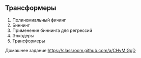 ## Трансформеры

1. Полиномиальный фичинг
2. Биннинг 
3. Применение биннинга для регрессий
4. Энкодеры
5. Трансформеры

Домашнее задание https://classroom.github.com/a/CHvMIGgD
